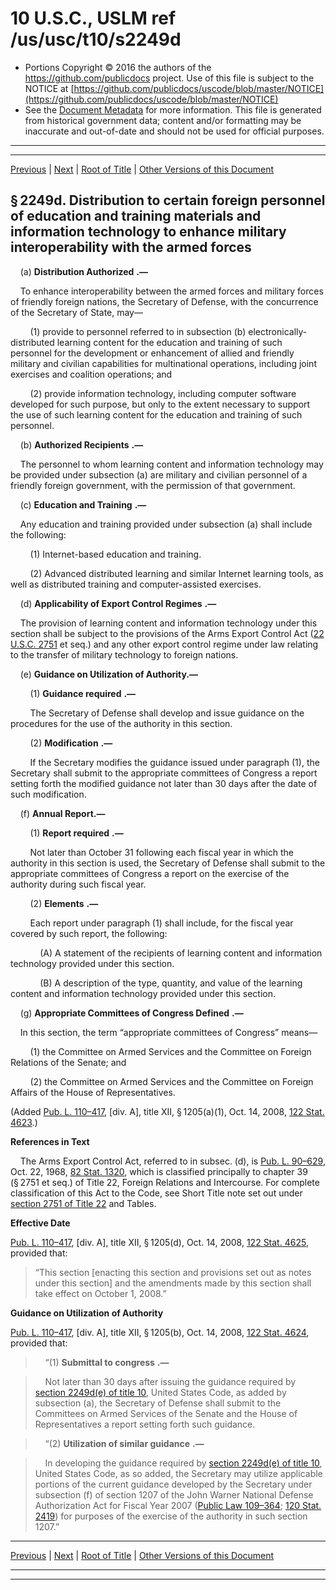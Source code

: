 ---
---

# 10 U.S.C., USLM ref /us/usc/t10/s2249d

* Portions Copyright © 2016 the authors of the https://github.com/publicdocs project.
  Use of this file is subject to the NOTICE at [https://github.com/publicdocs/uscode/blob/master/NOTICE](https://github.com/publicdocs/uscode/blob/master/NOTICE)
* See the [Document Metadata](././../../../../../../..//README.md) for more information.
  This file is generated from historical government data; content and/or formatting may be inaccurate and out-of-date and should not be used for official purposes.

----------
----------

[Previous](./../../../../../../..//us/usc/t10/stA/ptIV/ch134/schI/m__us_usc_t10_s2249c.md) | [Next](./../../../../../../..//us/usc/t10/stA/ptIV/ch134/schII/m__us_usc_t10_stA_ptIV_ch134_schII.md) | [Root of Title](./../../../../../../../) | [Other Versions of this Document](https://publicdocs.github.io/go/links?ns=uslm&ref=%2Fus%2Fusc%2Ft10%2Fs2249d)

## § 2249d. Distribution to certain foreign personnel of education and training materials and information technology to enhance military interoperability with the armed forces

    (a)  __Distribution Authorized__  __.—__ 

    To enhance interoperability between the armed forces and military forces of friendly foreign nations, the Secretary of Defense, with the concurrence of the Secretary of State, may—

        (1) provide to personnel referred to in subsection (b) electronically-distributed learning content for the education and training of such personnel for the development or enhancement of allied and friendly military and civilian capabilities for multinational operations, including joint exercises and coalition operations; and

        (2) provide information technology, including computer software developed for such purpose, but only to the extent necessary to support the use of such learning content for the education and training of such personnel.

    (b)  __Authorized Recipients__  __.—__ 

    The personnel to whom learning content and information technology may be provided under subsection (a) are military and civilian personnel of a friendly foreign government, with the permission of that government.

    (c)  __Education and Training__  __.—__ 

    Any education and training provided under subsection (a) shall include the following:

        (1) Internet-based education and training.

        (2) Advanced distributed learning and similar Internet learning tools, as well as distributed training and computer-assisted exercises.

    (d)  __Applicability of Export Control Regimes__  __.—__ 

    The provision of learning content and information technology under this section shall be subject to the provisions of the Arms Export Control Act ([22 U.S.C. 2751][/us/usc/t22/s2751] et seq.) and any other export control regime under law relating to the transfer of military technology to foreign nations.

    (e) __Guidance on Utilization of Authority.—__ 

        (1)  __Guidance required__  __.—__ 

        The Secretary of Defense shall develop and issue guidance on the procedures for the use of the authority in this section.

        (2)  __Modification__  __.—__ 

        If the Secretary modifies the guidance issued under paragraph (1), the Secretary shall submit to the appropriate committees of Congress a report setting forth the modified guidance not later than 30 days after the date of such modification.

    (f) __Annual Report.—__ 

        (1)  __Report required__  __.—__ 

        Not later than October 31 following each fiscal year in which the authority in this section is used, the Secretary of Defense shall submit to the appropriate committees of Congress a report on the exercise of the authority during such fiscal year.

        (2)  __Elements__  __.—__ 

        Each report under paragraph (1) shall include, for the fiscal year covered by such report, the following:

            (A) A statement of the recipients of learning content and information technology provided under this section.

            (B) A description of the type, quantity, and value of the learning content and information technology provided under this section.

    (g)  __Appropriate Committees of Congress Defined__  __.—__ 

    In this section, the term “appropriate committees of Congress” means—

        (1) the Committee on Armed Services and the Committee on Foreign Relations of the Senate; and

        (2) the Committee on Armed Services and the Committee on Foreign Affairs of the House of Representatives.

(Added [Pub. L. 110–417][/us/pl/110/417], \[div. A\], title XII, § 1205(a)(1), Oct. 14, 2008, [122 Stat. 4623][/us/stat/122/4623].)

 __References in Text__ 

    The Arms Export Control Act, referred to in subsec. (d), is [Pub. L. 90–629][/us/pl/90/629], Oct. 22, 1968, [82 Stat. 1320][/us/stat/82/1320], which is classified principally to chapter 39 (§ 2751 et seq.) of Title 22, Foreign Relations and Intercourse. For complete classification of this Act to the Code, see Short Title note set out under [section 2751 of Title 22][/us/usc/t22/s2751] and Tables.

 __Effective Date__ 

[Pub. L. 110–417][/us/pl/110/417], \[div. A\], title XII, § 1205(d), Oct. 14, 2008, [122 Stat. 4625][/us/stat/122/4625], provided that: 

> “This section \[enacting this section and provisions set out as notes under this section\] and the amendments made by this section shall take effect on October 1, 2008.”

 __Guidance on Utilization of Authority__ 

[Pub. L. 110–417][/us/pl/110/417], \[div. A\], title XII, § 1205(b), Oct. 14, 2008, [122 Stat. 4624][/us/stat/122/4624], provided that:

>     “(1)  __Submittal to congress__  __.—__ 

>     Not later than 30 days after issuing the guidance required by [section 2249d(e) of title 10][/us/usc/t10/s2249d/e], United States Code, as added by subsection (a), the Secretary of Defense shall submit to the Committees on Armed Services of the Senate and the House of Representatives a report setting forth such guidance.

>     “(2)  __Utilization of similar guidance__  __.—__ 

>     In developing the guidance required by [section 2249d(e) of title 10][/us/usc/t10/s2249d/e], United States Code, as so added, the Secretary may utilize applicable portions of the current guidance developed by the Secretary under subsection (f) of section 1207 of the John Warner National Defense Authorization Act for Fiscal Year 2007 ([Public Law 109–364][/us/pl/109/364]; [120 Stat. 2419][/us/stat/120/2419]) for purposes of the exercise of the authority in such section 1207.”

----------

[Previous](./../../../../../../..//us/usc/t10/stA/ptIV/ch134/schI/m__us_usc_t10_s2249c.md) | [Next](./../../../../../../..//us/usc/t10/stA/ptIV/ch134/schII/m__us_usc_t10_stA_ptIV_ch134_schII.md) | [Root of Title](./../../../../../../../) | [Other Versions of this Document](https://publicdocs.github.io/go/links?ns=uslm&ref=%2Fus%2Fusc%2Ft10%2Fs2249d)

----------
----------

[/us/usc/t22/s2751]: https://publicdocs.github.io/go/links?ns=uslm&ref=%2Fus%2Fusc%2Ft22%2Fs2751
[/us/pl/110/417]: https://publicdocs.github.io/go/links?ns=uslm&ref=%2Fus%2Fpl%2F110%2F417
[/us/stat/122/4623]: https://publicdocs.github.io/go/links?ns=uslm&ref=%2Fus%2Fstat%2F122%2F4623
[/us/pl/90/629]: https://publicdocs.github.io/go/links?ns=uslm&ref=%2Fus%2Fpl%2F90%2F629
[/us/stat/82/1320]: https://publicdocs.github.io/go/links?ns=uslm&ref=%2Fus%2Fstat%2F82%2F1320
[/us/usc/t22/s2751]: https://publicdocs.github.io/go/links?ns=uslm&ref=%2Fus%2Fusc%2Ft22%2Fs2751
[/us/pl/110/417]: https://publicdocs.github.io/go/links?ns=uslm&ref=%2Fus%2Fpl%2F110%2F417
[/us/stat/122/4625]: https://publicdocs.github.io/go/links?ns=uslm&ref=%2Fus%2Fstat%2F122%2F4625
[/us/pl/110/417]: https://publicdocs.github.io/go/links?ns=uslm&ref=%2Fus%2Fpl%2F110%2F417
[/us/stat/122/4624]: https://publicdocs.github.io/go/links?ns=uslm&ref=%2Fus%2Fstat%2F122%2F4624
[/us/usc/t10/s2249d/e]: https://publicdocs.github.io/go/links?ns=uslm&ref=%2Fus%2Fusc%2Ft10%2Fs2249d%2Fe
[/us/usc/t10/s2249d/e]: https://publicdocs.github.io/go/links?ns=uslm&ref=%2Fus%2Fusc%2Ft10%2Fs2249d%2Fe
[/us/pl/109/364]: https://publicdocs.github.io/go/links?ns=uslm&ref=%2Fus%2Fpl%2F109%2F364
[/us/stat/120/2419]: https://publicdocs.github.io/go/links?ns=uslm&ref=%2Fus%2Fstat%2F120%2F2419


